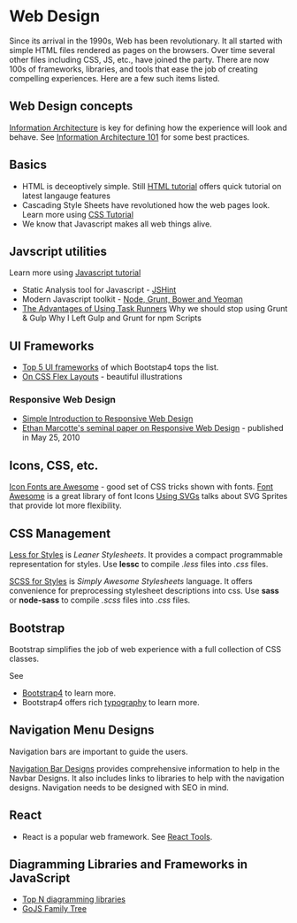 # Web Design
Since its arrival in the 1990s, Web has been revolutionary. It all started with
simple HTML files rendered as pages on the browsers. Over time several
other files including CSS, JS, etc., have joined the party. There are now 100s
of frameworks, libraries, and tools that ease the job of creating compelling experiences.
Here are a few such items listed.

## Web Design concepts
[Information Architecture](https://www.steptwo.com.au/papers/kmc_whatisinfoarch/)
is key for defining how the experience will look and behave.
See [Information Architecture 101](https://www.webfx.com/blog/web-design/information-architecture-101-techniques-and-best-practices/) for some best practices.

## Basics

 - HTML is deceoptively simple. Still [HTML tutorial](https://www.w3schools.com/html/)
offers quick tutorial on latest langauge features
 - Cascading Style Sheets have revolutioned how the web pages look. Learn more using
 [CSS Tutorial](https://www.w3schools.com/css/)
 - We know that Javascript makes all web things alive.

 ## Javscript utilities
 Learn more using [Javascript tutorial](https://www.w3schools.com/js)

 - Static Analysis tool for Javascript - [JSHint](https://github.com/jshint/jshint)
 - Modern Javascript toolkit - [Node, Grunt, Bower and Yeoman](http://juristr.com/blog/2014/08/node-grunt-yeoman-bower/)
 - [The Advantages of Using Task Runners](https://www.dbswebsite.com/blog/2015/02/24/the-advantages-of-using-task-runners/)
 Why we should stop using Grunt & Gulp
Why I Left Gulp and Grunt for npm Scripts

## UI Frameworks
- [Top 5 UI frameworks](https://www.sitepoint.com/most-popular-frontend-frameworks-compared/) of which Bootstap4 tops the list.
- [On CSS Flex Layouts](https://css-tricks.com/snippets/css/a-guide-to-flexbox/) - beautiful illustrations

### Responsive Web Design
- [Simple Introduction to Responsive Web Design](https://blog.teamtreehouse.com/beginners-guide-to-responsive-web-design)
- [Ethan Marcotte's seminal paper on Responsive Web Design](https://alistapart.com/article/responsive-web-design/) - published in May 25, 2010

## Icons, CSS, etc.
[Icon Fonts are Awesome](https://css-tricks.com/examples/IconFont/) - good set
of CSS tricks shown with fonts.
[Font Awesome](https://fontawesome.com/start) is a great library of font Icons
[Using SVGs](https://gomakethings.com/using-svgs/) talks about SVG Sprites that
provide lot more flexibility.

## CSS Management

[Less for Styles](http://lesscss.org/) is *Leaner Stylesheets*.
It provides a compact programmable representation
for styles. Use **lessc** to compile *.less* files into *.css* files.

[SCSS for Styles](https://sass-lang.com/guide) is *Simply Awesome Stylesheets* language.
It offers convenience for preprocessing stylesheet descriptions into css.
Use **sass** or **node-sass** to compile *.scss* files into *.css* files.

## Bootstrap
Bootstrap simplifies the job of web experience with a full collection of CSS classes.

See
- [Bootstrap4](https://getbootstrap.com) to learn more.
- Bootstrap4 offers rich [typography](https://getbootstrap.com/docs/4.0/content/typography/) to learn more.

## Navigation Menu Designs
Navigation bars are important to guide the users.

[Navigation Bar Designs](https://www.hongkiat.com/blog/navigation-design-ideas-inspiration/)
provides comprehensive information to help in the Navbar Designs.
It also includes links to libraries to help with the navigation designs.
Navigation needs to be designed with SEO in mind.

## React
 - React is a popular web framework. See [React Tools](react_tools.md).

## Diagramming Libraries and Frameworks in JavaScript
- [Top N diagramming libraries](https://modeling-languages.com/javascript-drawing-libraries-diagrams/)
- [GoJS Family Tree](https://gojs.net/latest/samples/familyTree.html)
